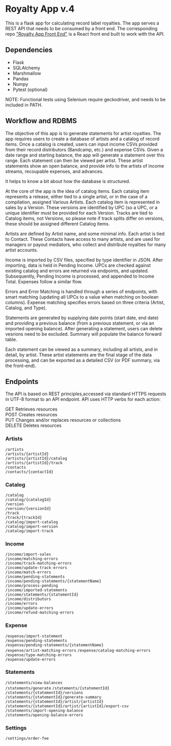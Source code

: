 # Royalty App v.4

This is a flask app for calculating record label royalties. The app serves a REST API that needs to be consumed by a front end. The corresponding repo ["Royalty App Front End"](https://github.com/christopher-kirkley/frontend_royaltyapp) is a React front end built to work with the API.


## Dependencies

- Flask
- SQLAlchemy
- Marshmallow
- Pandas
- Numpy
- Pytest (optional)

NOTE: Functional tests using Selenium require geckodriver, and needs to be included in PATH.

## Workflow and RDBMS

The objective of this app is to generate statements for artist royalties. The app requires users to create a database of artists and a catalog of record items. Once a catalog is created, users can input income CSVs provided from their record distributors (Bandcamp, etc.) and expense CSVs. Given a date range and starting balance, the app will generate a statement over this range. Each statement can then be viewed per artist. These artist statements show an open balance, and provide info to the artists of income streams, recoupable expenses, and advances.

It helps to know a bit about how the database is structured.

At the core of the app is the idea of catalog items. Each catalog item represents a release, either tied to a single artist, or in the case of a compilation, assigned Various Artists. Each catalog item is represented in sales by a Version. These versions are identified by UPC (so a UPC, or a unique identifier must be provided for each Version. Tracks are tied to Catalog items, not Versions, so please note if track splits differ on versions, these should be assigned different Catalog items.

Artists are defined by Artist name, and some minimal info. Each artist is tied to Contact. These Contacts have access to many artists, and are used for managers or payout mediators, who collect and distribute royalties for many artist accounts.

Income is imported by CSV files, specified by type identifier in JSON. After importing, data is held in Pending Income. UPCs are checked against existing catalog and errors are returned via endpoints, and updated. Subsequently, Pending Income is processed, and appended to Income Total. Expenses follow a similar flow.

Errors and Error Matching is handled through a series of endpoints, with smart matching (updating all UPCs to a value when matching on boolean columns). Expense matching specifies errors based on three criteria (Artist, Catalog, and Type).

Statements are generated by supplying date points (start date, end date) and providing a previous balance (from a previous statement, or via an imported opening balance). After generating a statement, users can delete vesrions need to be excluded. Summary will populate the balance forward table.

Each statement can be viewed as a summary, including all artists, and in detail, by artist. These artist statements are the final stage of the data processing, and can be exported as a detailed CSV (or PDF summary, via the front-end).

## Endpoints

The API is based on REST principles,accessed via standard HTTPS requests in UTF-8 format to an API endpoint. API uses HTTP verbs for each action:  

GET	Retrieves resources  
POST	Creates resources  
PUT	Changes and/or replaces resources or collections  
DELETE	Deletes resources  

### Artists
`/artists`  
`/artists/{artistId}`  
`/artists/{artistId}/catalog`  
`/artists/{artistId}/track`  
`/contacts`  
`/contacts/{contactId}`  

### Catalog
`/catalog`     
`/catalog/{catalogId}`    
`/version`                 
`/version/{versionId}`     
`/track`                   
`/track/{trackId}`     
`/catalog/import-catalog`  
`/catalog/import-version`  
`/catalog/import-track` 

### Income
`/income/import-sales`  
`/income/matching-errors`  
`/income/track-matching-errors`  
`/income/update-track-errors`    
`/income/match-errors`  
`/income/pending-statements`  
`/income/pending-statements/{statementName}`  
`/income/process-pending`  
`/income/imported-statements`  
`/income/statements/{statementId}`  
`/income/distributors`  
`/income/errors`  
`/income/update-errors`  
`/income/refund-matching-errors`  

### Expense
`/expense/import-statement`  
`/expense/pending-statements`  
`/expense/pending-statements/{statementName}`  
`/expense/artist-matching-errors`
`/expense/catalog-matching-errors`  
`/expense/type-matching-errors`  
`/expense/update-errors`  

### Statements
`/statements/view-balances`  
`/statements/generate`
`/statements/{statementId}`  
`/statements/{statementId}/versions`  
`/statements/{statementId}/generate-summary`  
`/statements/{statementId}/artist/{artistId}`  
`/statements/{statementId}/artist/{artistId}/export-csv`  
`/statements/import-opening-balance`    
`/statements/opening-balance-errors`    









### Settings
`/settings/order-fee`  

